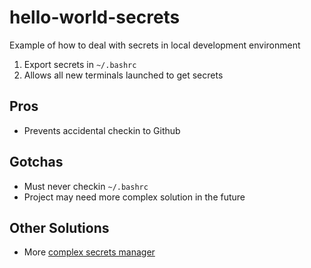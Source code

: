 # hello-world-secrets
Example of how to deal with secrets in local development environment

1.  Export secrets in `~/.bashrc`
2.  Allows all new terminals launched to get secrets

## Pros

*   Prevents accidental checkin to Github 

## Gotchas

*  Must never checkin `~/.bashrc`
*  Project may need more complex solution in the future

## Other Solutions

* More [complex secrets manager](https://aws.amazon.com/secrets-manager/)
